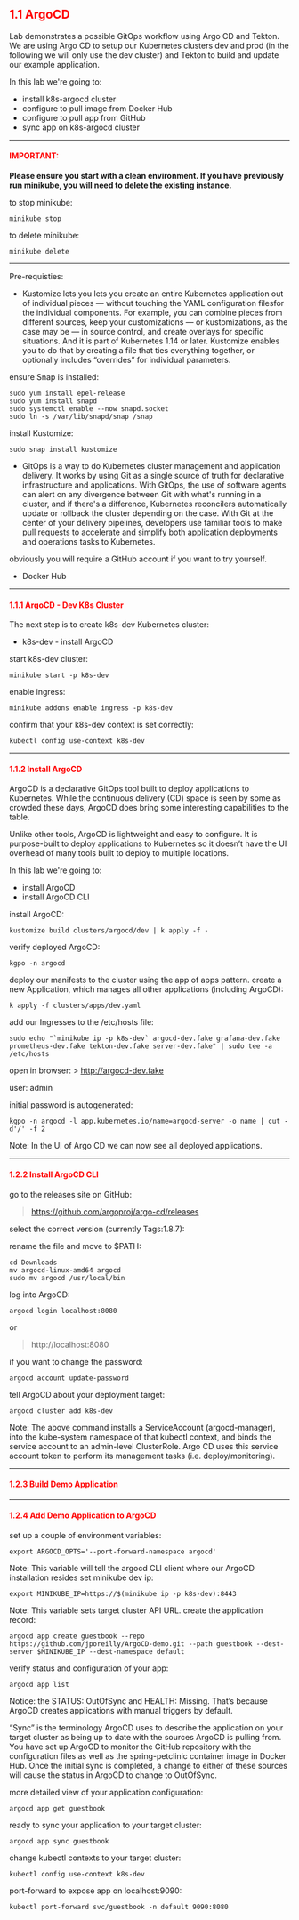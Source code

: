 ## <font color='red'> 1.1 ArgoCD </font>
Lab demonstrates a possible GitOps workflow using Argo CD and Tekton. We are using Argo CD to setup our Kubernetes clusters dev and prod (in the following we will only use the dev cluster) and Tekton to build and update our example application.

In this lab we're going to:
* install k8s-argocd cluster
* configure to pull image from Docker Hub
* configure to pull app from GitHub
* sync app on k8s-argocd cluster

---

#### <font color='red'>IMPORTANT:</font> 
<strong>Please ensure you start with a clean environment. 
If you have previously run minikube, you will need to delete the existing instance.</strong>

to stop  minikube:
```
minikube stop
```
to delete  minikube:
```
minikube delete
```

---

Pre-requisties:
* Kustomize lets you lets you create an entire Kubernetes application out of individual pieces — without touching the YAML configuration filesfor the individual components.  For example, you can combine pieces from different sources, keep your customizations — or kustomizations, as the case may be — in source control, and create overlays for specific situations. And it is part of Kubernetes 1.14 or later. Kustomize enables you to do that by creating a file that ties everything together, or optionally includes “overrides” for individual parameters.

ensure Snap is installed:
```
sudo yum install epel-release
sudo yum install snapd
sudo systemctl enable --now snapd.socket
sudo ln -s /var/lib/snapd/snap /snap
```
install Kustomize:
```
sudo snap install kustomize
```

* GitOps is a way to do Kubernetes cluster management and application delivery.  It works by using Git as a single source of truth for declarative infrastructure and applications. With GitOps, the use of software agents can alert on any divergence between Git with what's running in a cluster, and if there's a difference, Kubernetes reconcilers automatically update or rollback the cluster depending on the case. With Git at the center of your delivery pipelines, developers use familiar tools to make pull requests to accelerate and simplify both application deployments and operations tasks to Kubernetes.

obviously you will require a GitHub account if you want to try yourself.

* Docker Hub


---

#### <font color='red'> 1.1.1 ArgoCD - Dev K8s Cluster </font>
The next step is to create k8s-dev Kubernetes cluster: 
* k8s-dev - install ArgoCD

start k8s-dev cluster:
```
minikube start -p k8s-dev
```
enable ingress:
```
minikube addons enable ingress -p k8s-dev
```
confirm that your k8s-dev context is set correctly:
```
kubectl config use-context k8s-dev
```

---

#### <font color='red'> 1.1.2 Install ArgoCD </font>
ArgoCD is a declarative GitOps tool built to deploy applications to Kubernetes. While the continuous delivery (CD) space is seen by some as crowded these days, ArgoCD does bring some interesting capabilities to the table.

Unlike other tools, ArgoCD is lightweight and easy to configure. It is purpose-built to deploy applications to Kubernetes so it doesn’t have the UI overhead of many tools built to deploy to multiple locations.

In this lab we're going to:
* install ArgoCD
* install ArgoCD CLI


install ArgoCD:
```
kustomize build clusters/argocd/dev | k apply -f -
```
verify deployed ArgoCD:
```
kgpo -n argocd
```
deploy our manifests to the cluster using the app of apps pattern. 
create a new Application, which manages all other applications (including ArgoCD):
```
k apply -f clusters/apps/dev.yaml
```
add our Ingresses to the /etc/hosts file:
```
sudo echo "`minikube ip -p k8s-dev` argocd-dev.fake grafana-dev.fake prometheus-dev.fake tekton-dev.fake server-dev.fake" | sudo tee -a /etc/hosts
```

open in browser: > http://argocd-dev.fake

user: admin

initial password is autogenerated:
```
kgpo -n argocd -l app.kubernetes.io/name=argocd-server -o name | cut -d'/' -f 2
```
Note: In the UI of Argo CD we can now see all deployed applications.


---


#### <font color='red'>1.2.2 Install ArgoCD CLI </font>

go to the releases site on GitHub:

  > https://github.com/argoproj/argo-cd/releases

select the correct version (currently Tags:1.8.7):

rename the file and move to $PATH:
```
cd Downloads
mv argocd-linux-amd64 argocd 
sudo mv argocd /usr/local/bin
```
log into ArgoCD:
```
argocd login localhost:8080
```
or
  > http://localhost:8080

if you want to change the password:
```
argocd account update-password
```
tell ArgoCD about your deployment target:
```
argocd cluster add k8s-dev
```
Note: The above command installs a ServiceAccount (argocd-manager), into the kube-system namespace of that kubectl context, and binds the service account to an admin-level ClusterRole. Argo CD uses this service account token to perform its management tasks (i.e. deploy/monitoring).

---

#### <font color='red'>1.2.3 Build Demo Application </font>

---

#### <font color='red'>1.2.4 Add Demo Application to ArgoCD</font>

set up a couple of environment variables:
```
export ARGOCD_OPTS='--port-forward-namespace argocd'
```
Note: This variable will tell the argocd CLI client where our ArgoCD installation resides
set minikube dev ip:
```
export MINIKUBE_IP=https://$(minikube ip -p k8s-dev):8443
```
Note: This variable sets target cluster API URL.
create the application record:
```
argocd app create guestbook --repo https://github.com/jporeilly/ArgoCD-demo.git --path guestbook --dest-server $MINIKUBE_IP --dest-namespace default
```
verify status and configuration of your app:
```
argocd app list
```
Notice: the STATUS: OutOfSync and HEALTH: Missing. That’s because ArgoCD creates applications with manual triggers by default.  

“Sync” is the terminology ArgoCD uses to describe the application on your target cluster as being up to date with the sources ArgoCD is pulling from. You have set up ArgoCD to monitor the GitHub repository with the configuration files as well as the spring-petclinic container image in Docker Hub. Once the initial sync is completed, a change to either of these sources will cause the status in ArgoCD to change to OutOfSync.

more detailed view of your application configuration:
```
argocd app get guestbook
```
ready to sync your application to your target cluster:
```
argocd app sync guestbook
```
change kubectl contexts to your target cluster:
```
kubectl config use-context k8s-dev
```
port-forward to expose app on localhost:9090:
```
kubectl port-forward svc/guestbook -n default 9090:8080
```










